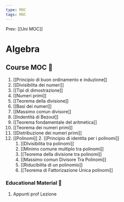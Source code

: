 ```yaml
---
type: MOC 
tags: MOC 
---
```


Prev: [[Uni MOC]]

# Algebra

## Course MOC  📒
1. [[Principio di buon ordinamento e induzione]]
2. [[Divisibilita dei numeri]]
3. [[Tipi di dimostrazione]]
4. [[Numeri primi]]
5. [[Teorema della divisione]]
6. [[Basi dei numeri]]
7. [[Massimo comun divisore]]
8. [[Indentità di Bezout]]
9. [[Teorema fondamentale del aritmetica]]
10. [[Teorema dei numeri primi]]
11. [[Distribuzione dei numeri primi]]
12. [[Polinomi]]
	2. [[Principio di identita per i polinomi]]
	1. [[DIvisibilita tra polinomi]]
	3. [[Minimo comune multiplo tra polinomi]]
	4. [[Teorema della divisione tra polinomi]]
	5. [[Massimo comun Divisore Tra Polinomi]]
	6. [[Riducibilita di un polinomio]]
	7. [[Teorema di Fattorizazione Unica polinomi]]



### Educational Material 🧱
1. Appunti prof Lezione
